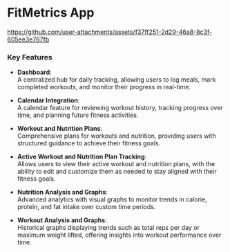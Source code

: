 # FitMetrics App
https://github.com/user-attachments/assets/f37ff251-2d29-46a8-8c3f-605ee3e767fb

### Key Features

- **Dashboard**:  
  A centralized hub for daily tracking, allowing users to log meals, mark completed workouts, and monitor their progress in real-time.

- **Calendar Integration**:  
  A calendar feature for reviewing workout history, tracking progress over time, and planning future fitness activities.

- **Workout and Nutrition Plans**:  
  Comprehensive plans for workouts and nutrition, providing users with structured guidance to achieve their fitness goals.

- **Active Workout and Nutrition Plan Tracking**:  
  Allows users to view their active workout and nutrition plans, with the ability to edit and customize them as needed to stay aligned with their fitness goals.

- **Nutrition Analysis and Graphs**:  
  Advanced analytics with visual graphs to monitor trends in calorie, protein, and fat intake over custom time periods.

- **Workout Analysis and Graphs**:  
  Historical graphs displaying trends such as total reps per day or maximum weight lifted, offering insights into workout performance over time.
